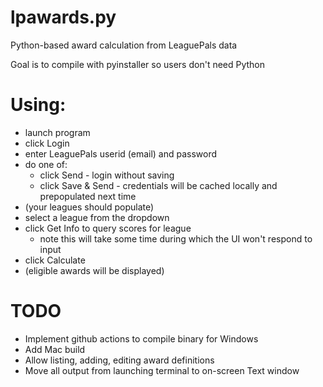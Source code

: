 # lpawards.py
Python-based award calculation from LeaguePals data

Goal is to compile with pyinstaller so users don't need Python

# Using:
* launch program
* click Login
* enter LeaguePals userid (email) and password
* do one of:
  * click Send - login without saving
  * click Save & Send - credentials will be cached locally and prepopulated next time
* (your leagues should populate)
* select a league from the dropdown
* click Get Info to query scores for league
  * note this will take some time during which the UI won't respond to input
* click Calculate
* (eligible awards will be displayed)

# TODO
* Implement github actions to compile binary for Windows
* Add Mac build
* Allow listing, adding, editing award definitions
* Move all output from launching terminal to on-screen Text window

